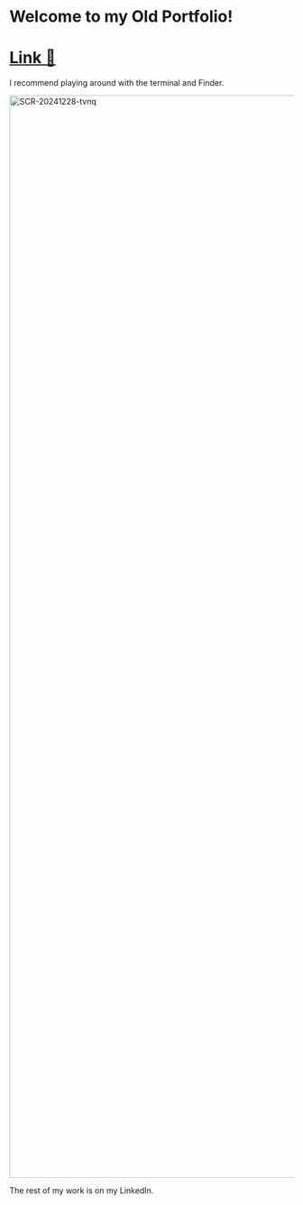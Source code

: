 # Welcome to my Old Portfolio!

# [Link 🔗](https://portfolio-sestios-projects.vercel.app)

I recommend playing around with the terminal and Finder.

<img width="1920" alt="SCR-20241228-tvnq" src="https://github.com/user-attachments/assets/d327ad0d-5b72-476e-9fe7-413430d11074" />

The rest of my work is on my LinkedIn.
